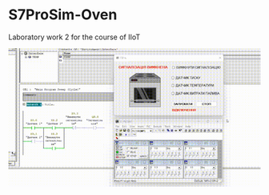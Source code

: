 # S7ProSim-Oven

Laboratory work 2 for the course of IIoT

![](https://github.com/kate-podoliak/S7ProSim-Oven/blob/main/video.gif)
